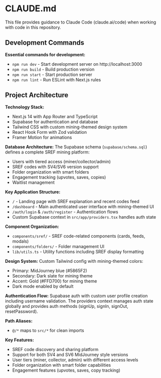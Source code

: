 # CLAUDE.md

This file provides guidance to Claude Code (claude.ai/code) when working with code in this repository.

## Development Commands

**Essential commands for development:**
- `npm run dev` - Start development server on http://localhost:3000
- `npm run build` - Build production version
- `npm run start` - Start production server
- `npm run lint` - Run ESLint with Next.js rules

## Project Architecture

**Technology Stack:**
- Next.js 14 with App Router and TypeScript
- Supabase for authentication and database
- Tailwind CSS with custom mining-themed design system
- React Hook Form with Zod validation
- Framer Motion for animations

**Database Architecture:**
The Supabase schema (`supabase/schema.sql`) defines a complete SREF mining platform:
- Users with tiered access (miner/collector/admin)
- SREF codes with SV4/SV6 version support
- Folder organization with smart folders
- Engagement tracking (upvotes, saves, copies)
- Waitlist management

**Key Application Structure:**
- `/` - Landing page with SREF explanation and recent codes feed
- `/dashboard` - Main authenticated user interface with mining-themed UI
- `/auth/login` & `/auth/register` - Authentication flows
- Custom Supabase context in `src/app/providers.tsx` handles auth state

**Component Organization:**
- `components/sref/` - SREF code-related components (cards, feeds, modals)
- `components/folders/` - Folder management UI
- `lib/utils.ts` - Utility functions including SREF display formatting

**Design System:**
Custom Tailwind config with mining-themed colors:
- Primary: MidJourney blue (#5865F2)
- Secondary: Dark slate for mining theme
- Accent: Gold (#FFD700) for mining theme
- Dark mode enabled by default

**Authentication Flow:**
Supabase auth with custom user profile creation including username validation. The providers context manages auth state globally and provides auth methods (signUp, signIn, signOut, resetPassword).

**Path Aliases:**
- `@/*` maps to `src/*` for clean imports

**Key Features:**
- SREF code discovery and sharing platform
- Support for both SV4 and SV6 MidJourney style versions
- User tiers (miner, collector, admin) with different access levels
- Folder organization with smart folder capabilities
- Engagement features (upvotes, saves, copy tracking)